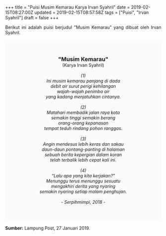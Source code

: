 +++
title = "Puisi Musim Kemarau Karya Irvan Syahril"
date = 2019-02-15T08:27:00Z
updated = 2019-02-15T08:57:58Z
tags = ["Puisi", "Irvan Syahril"]
draft = false
+++

<div dir="ltr" style="text-align: left;" trbidi="on"><div dir="ltr" style="text-align: left;" trbidi="on"><div style="text-align: justify;">Berikut ini adalah puisi berjudul "Musim Kemarau" yang dibuat oleh Irvan Syahril. </div><br /><div style="background: #FAFAFA; font-size: 14px; height: auto; margin: 0 auto; padding: 50px; text-align: center; width: auto;"><span style="font-size: 18px;"><b>"Musim Kemarau"</b></span><br />(Karya Irvan Syahril) <br /><br /><i>(1)<br />Ini musim kemarau panjang di dada<br />debit air surut perigi kehilangan<br />wajah-wajah penimba air<br />yang kadang menjatuhkan cintanya.<br /><br />(2)<br />Matahari membadik jalan raya kota<br />semakin tinggi semakin berang<br />orang-orang kepanasan<br />tempat teduh rindang pohon ranggas.<br /><br />(3)<br />Angin mendesus lebih keras dan sakau<br />daun-daun pontang-panting di halaman<br />sebuah berita kepergian dalam koran<br />telah terbalik lebih cepat kali ini.<br /><br />(4)<br />“Lalu apa yang kita kerjakan?”<br />Menunggu terus menunggu sesuatu<br />mengakhiri derita yang nyaring<br />semakin nyaring setiap malam penghujan.<br /><br />- Serpihmimpi, 2018 -</i> </div></div><br /><div style="text-align: justify;"><b>Sumber:</b> Lampung Post, 27 Januari 2019.</div></div>

